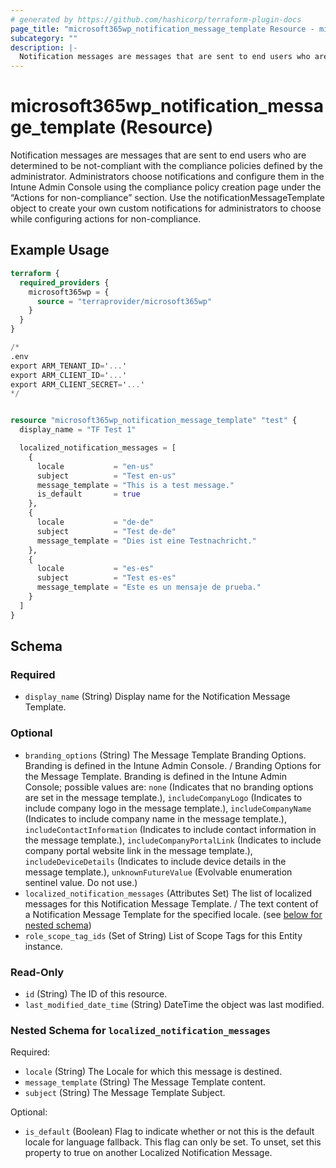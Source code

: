 ```yaml
---
# generated by https://github.com/hashicorp/terraform-plugin-docs
page_title: "microsoft365wp_notification_message_template Resource - microsoft365wp"
subcategory: ""
description: |-
  Notification messages are messages that are sent to end users who are determined to be not-compliant with the compliance policies defined by the administrator. Administrators choose notifications and configure them in the Intune Admin Console using the compliance policy creation page under the “Actions for non-compliance” section. Use the notificationMessageTemplate object to create your own custom notifications for administrators to choose while configuring actions for non-compliance.
---
```


# microsoft365wp_notification_message_template (Resource)

Notification messages are messages that are sent to end users who are determined to be not-compliant with the compliance policies defined by the administrator. Administrators choose notifications and configure them in the Intune Admin Console using the compliance policy creation page under the “Actions for non-compliance” section. Use the notificationMessageTemplate object to create your own custom notifications for administrators to choose while configuring actions for non-compliance.

## Example Usage

```terraform
terraform {
  required_providers {
    microsoft365wp = {
      source = "terraprovider/microsoft365wp"
    }
  }
}

/*
.env
export ARM_TENANT_ID='...'
export ARM_CLIENT_ID='...'
export ARM_CLIENT_SECRET='...'
*/


resource "microsoft365wp_notification_message_template" "test" {
  display_name = "TF Test 1"

  localized_notification_messages = [
    {
      locale           = "en-us"
      subject          = "Test en-us"
      message_template = "This is a test message."
      is_default       = true
    },
    {
      locale           = "de-de"
      subject          = "Test de-de"
      message_template = "Dies ist eine Testnachricht."
    },
    {
      locale           = "es-es"
      subject          = "Test es-es"
      message_template = "Este es un mensaje de prueba."
    }
  ]
}
```

<!-- schema generated by tfplugindocs -->
## Schema

### Required

- `display_name` (String) Display name for the Notification Message Template.

### Optional

- `branding_options` (String) The Message Template Branding Options. Branding is defined in the Intune Admin Console. / Branding Options for the Message Template. Branding is defined in the Intune Admin Console; possible values are: `none` (Indicates that no branding options are set in the message template.), `includeCompanyLogo` (Indicates to include company logo in the message template.), `includeCompanyName` (Indicates to include company name in the message template.), `includeContactInformation` (Indicates to include contact information in the message template.), `includeCompanyPortalLink` (Indicates to include company portal website link in the message template.), `includeDeviceDetails` (Indicates to include device details in the message template.), `unknownFutureValue` (Evolvable enumeration sentinel value. Do not use.)
- `localized_notification_messages` (Attributes Set) The list of localized messages for this Notification Message Template. / The text content of a Notification Message Template for the specified locale. (see [below for nested schema](#nestedatt--localized_notification_messages))
- `role_scope_tag_ids` (Set of String) List of Scope Tags for this Entity instance.

### Read-Only

- `id` (String) The ID of this resource.
- `last_modified_date_time` (String) DateTime the object was last modified.

<a id="nestedatt--localized_notification_messages"></a>
### Nested Schema for `localized_notification_messages`

Required:

- `locale` (String) The Locale for which this message is destined.
- `message_template` (String) The Message Template content.
- `subject` (String) The Message Template Subject.

Optional:

- `is_default` (Boolean) Flag to indicate whether or not this is the default locale for language fallback. This flag can only be set. To unset, set this property to true on another Localized Notification Message.


